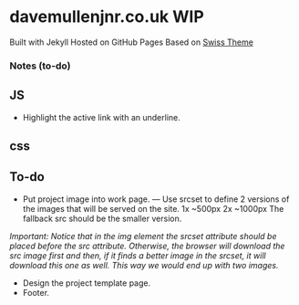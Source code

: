 # davemullenjnr.co.uk WIP

Built with Jekyll
Hosted on GitHub Pages
Based on [Swiss Theme](https://github.com/broccolini/swiss)


### Notes (to-do)

## JS
* Highlight the active link with an underline.


## css


## To-do
* Put project image into work page.
— Use srcset to define 2 versions of the images that will be served on the site.
1x ~500px
2x ~1000px
The fallback src should be the smaller version.

_Important: Notice that in the img element the srcset attribute should be placed before the src attribute. Otherwise, the browser will download the src image first and then, if it finds a better image in the srcset, it will download this one as well. This way we would end up with two images._

* Design the project template page.
* Footer.
